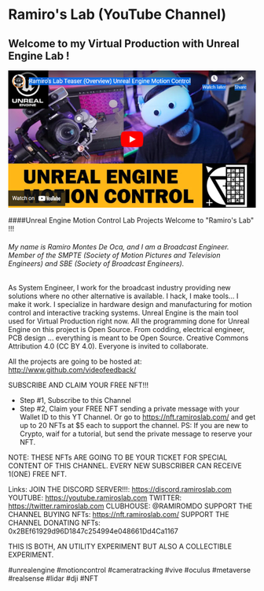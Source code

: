 # Ramiro's Lab (YouTube Channel)

## Welcome to my Virtual Production with Unreal Engine Lab !

[![Youtube Teaser](https://github.com/videofeedback/RamirosLab/blob/main/images/yt_thumbm.jpg)](https://www.youtube.com/watch?v=ZKbpYW4h4SU?sub_confirmation=1)


####Unreal Engine Motion Control Lab Projects
Welcome to "Ramiro's Lab" !!!
###### My name is Ramiro Montes De Oca, and I am a Broadcast Engineer. Member of the SMPTE (Society of Motion Pictures and Television Engineers) and SBE (Society of Broadcast Engineers). 
As System Engineer, I work for the broadcast industry providing new solutions where no other alternative is available. I hack, I make tools... I make it work.
I specialize in hardware design and manufacturing for motion control and interactive tracking systems. 
Unreal Engine is the main tool used for Virtual Production right now. All the programming done for Unreal Engine on this project is Open Source. From codding, electrical engineer, PCB design ... everything is meant to be Open Source. 
Creative Commons Attribution 4.0 (CC BY 4.0). Everyone is invited to collaborate. 

All the projects are going to be hosted at:
http://www.github.com/videofeedback/

SUBSCRIBE AND CLAIM YOUR FREE NFT!!!
- Step #1, Subscribe to this Channel
- Step #2, Claim your FREE NFT sending a private message with your Wallet ID to this YT Channel.
Or go to https://nft.ramiroslab.com/  and get up to 20 NFTs at $5 each to support the channel.
PS: If you are new to Crypto, waif for a tutorial, but send the private message to reserve your NFT.

NOTE:
THESE NFTs ARE GOING TO BE YOUR TICKET FOR SPECIAL CONTENT OF THIS CHANNEL.
EVERY NEW SUBSCRIBER CAN RECEIVE 1(ONE) FREE NFT.

Links:
JOIN THE DISCORD SERVER!!!: https://discord.ramiroslab.com
YOUTUBE: https://youtube.ramiroslab.com
TWITTER: https://twitter.ramiroslab.com
CLUBHOUSE: @RAMIROMDO
SUPPORT THE CHANNEL BUYING NFTs: https://nft.ramiroslab.com/ 
SUPPORT THE CHANNEL DONATING NFTs: 0x2BEf61929d96D1847c254994e048661Dd4Ca1167

THIS IS BOTH, AN UTILITY EXPERIMENT BUT ALSO A COLLECTIBLE EXPERIMENT.


#unrealengine #motioncontrol #cameratracking #vive #oculus #metaverse #realsense #lidar #dji #NFT
